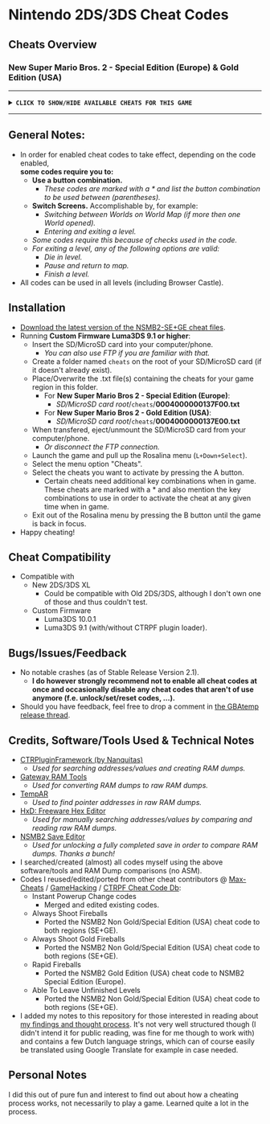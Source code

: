 # Nintendo 2DS/3DS Cheat Codes

## Cheats Overview

### New Super Mario Bros. 2 - Special Edition (Europe) & Gold Edition (USA)
**************************************************
**<details><summary>` CLICK TO SHOW/HIDE AVAILABLE CHEATS FOR THIS GAME `</summary>**
<p>

> Character Modifier
> ----------------------------------
  - `Play as Mario`
  - `Play as Luigi`
    - *Even when game not beaten.*
  - `No Hat`
    - *Doesn't require max (1110) lives.*
  - `Half Sized Mario/Luigi`
    - *When in level.*
    - *Does not affect hitbox.*
    - *Turn off when Mega Mario/Luigi PowerUp wears off in order to unfreeze game.*
  - `Double Sized Mario/Luigi`
    - *When in level.*
    - *Does not affect hitbox.*
    - *Turn off when Mega Mario/Luigi PowerUp wears off in order to unfreeze game.*
  - `Invisible Mario/Luigi`
    - *When in level.*
    - *Does not affect hitbox.*
    - *Turn off when Mega Mario/Luigi PowerUp wears off in order to unfreeze game.*
> Character Powerups
> ----------------------------------
  - `(L+Down) Small Mario/Luigi`
  - `(L+Left) Big Mario/Luigi`
  - `(L+Right) Fire Mario/Luigi`
  - `(L+Up) Tanooki Mario/Luigi`
  - `(R+Down) Mini Mario/Luigi`
  - `(R+Left) Mega Mario/Luigi`
    - *Only works in intended (sub)levels:*
      - *1-2 (Underground only)*
      - *5-6*
      - *M-3*
    - *Not (yet) optimized to work in Coin Rush levels that have a Mega Mushroom powerup.*
  - `(R+Right) Gold Mario/Luigi`
  - `(R+Up) White Tanooki Mario/Luigi`
> Character Abilities
> ----------------------------------
- `Always White Tanooki Suit (Invincible)`
- `Always Full Tanooki Pwing Gauge`
- `Always Star Power (Invincible+Speed)`
- `Always Gold Block Head (Unlimited Coins)`
  - *Start each level as Gold Block Head.*
  - *Has unlimited coins.*
  - *Getting hit loses it temporarily.*
- `Always Shoot Fireballs`
  - *Persistent code, even when turning off cheat.*
- `Always Shoot Gold Fireballs`
  - *Persistent code, even when turning off cheat.*
- `Rapid Fireballs`
  - *Persistent code, even when turning off cheat.*
  - *Works for Fire and Gold Mario/Luigi and in combination with above Fireball codes.*
- `Moon Jump`
  - *Makes Mario/Luigi jump higher.*
  - *Make sure to enable the code optimized for the Cheat Engine in use:*
    - *CTRPluginFramework or*
    - *Luma.*
  - *If desired, delete the code for the non used Cheat Engine.*
- `(B) Mid-air Jump`
  - *Allows Mario/Luigi to infinitely jump multiple times in mid-air.*
  - *Hold button to jump as high as desired.*
> Unlocks/Sets/Resets
> ----------------------------------
  - `(L+R+Left+A) Unlock All (5 Star Save)`
    - *For currently opened save file:*
      - *Max lives (1110), Three Crowns & No Hat Mario/Luigi.*
      - *All levels opened & cleared (including Rainbow Levels & Toad Houses).*
      - *All Star Coins in Worlds 1-6 and Mushroom/Flower Worlds collected.*
      - *All Moon Coins in Star World collected.*
      - *All paths opened (the ones that cost Star/Moon coins + all hidden exits).*
    - *Additionally:*
      - *Unlocks all Coin Rush levels.*
      - *Sets Star/Moon counter to zero since all star pathways are opened.*
      - *Disables Gold Leaf Blocks in all levels to make sure saving game results in a Shiny Star save.*
      - *Enables a Flying Gold Coin Block.*
      - *Puts a Star in Item Box.*
    - *Results in a 5 Shiny Star save game when saved.*
  - `Max Lives (Three Crowns)`
  - `5 Lives`
  - `Enable Gold Leaf Block (All Levels)`
  - `Disable Gold Leaf Block (All Levels)`
  - `Flying Gold Coin Block (At Level Start)`
  - `All Star Coins (All Levels)`
  - `Reset Star Coins (All Levels)`
  - `All Moon Coins (All Star Levels)`
  - `Reset Moon Coins (All Star Levels)`
  - `9999 Coin Score (All Levels)`
  - `0000 Coin Score (All Levels)`
  - `219 Star/Moon Coins (Counter)`
  - `000 Star/Moon Coins (Counter)`
  - `9999999 Total Coins (Counter)`
  - `1000000 Total Coins (Counter)`
  - `0000000 Total Coins (Counter)`
> Level Specific
> ----------------------------------
  - `3 Star/Moon Coins Collected (Per Level)`
    - *Per level code. Registers after finishing level.*
  - `Able To Leave Unfinished Levels`
    - *Press Down at pause screen to highlight and enable level exit.*
  - `Infinite Time`
> Quick Presets
> ----------------------------------
  - `Easy Peasy Level Easy`
    - *Star Power*
    - *Mid-air Jump*
    - *Infinite Time*
  - `Coin Rusher`
    - *Star Power*
    - *Gold Block Head*
    - *Rapid Gold Fireballs*
    - *Infinite Time*

</p>
</details>

**************************************************

## General Notes:
  - In order for enabled cheat codes to take effect, depending on the code enabled, <br />**some codes require you to:**
    - **Use a button combination.**
      - *These codes are marked with a * and list the button combination to be used between (parentheses).*
    - **Switch Screens.** Accomplishable by, for example:
      - *Switching between Worlds on World Map (if more then one World opened).*
      - *Entering and exiting a level.*
	- *Some codes require this because of checks used in the code.*
	- *For exiting a level, any of the following options are valid:*
	  - *Die in level.*
	  - *Pause and return to map.*
	  - *Finish a level.*
  - All codes can be used in all levels (including Browser Castle).

## Installation
- [Download the latest version of the NSMB2-SE+GE cheat files](https://github.com/KimDebroye/N3DS-Cheat-Codes/releases/).
- Running **Custom Firmware Luma3DS 9.1 or higher**:
  - Insert the SD/MicroSD card into your computer/phone.
    - *You can also use FTP if you are familiar with that.*
  - Create a folder named `cheats` on the root of your SD/MicroSD card (if it doesn't already exist).
  - Place/Overwrite the .txt file(s) containing the cheats for your game region in this folder.
    - For **New Super Mario Bros 2 - Special Edition (Europe)**:
      - *SD/MicroSD card root*/`cheats`/**0004000000137F00.txt**
    - For **New Super Mario Bros 2 - Gold Edition (USA)**:
      - *SD/MicroSD card root*/`cheats`/**0004000000137E00.txt**
  - When transfered, eject/unmount the SD/MicroSD card from your computer/phone.
    - *Or disconnect the FTP connection.*
  - Launch the game and pull up the Rosalina menu (`L+Down+Select`).
  - Select the menu option "Cheats".
  - Select the cheats you want to activate by pressing the A button.
    - Certain cheats need additional key combinations when in game. These cheats are marked with a * and also mention the key combinations to use in order to activate the cheat at any given time when in game.
  - Exit out of the Rosalina menu by pressing the B button until the game is back in focus.
- Happy cheating!

## Cheat Compatibility
- Compatible with
  - New 2DS/3DS XL
    - Could be compatible with Old 2DS/3DS, although I don't own one of those and thus couldn't test.
  - Custom Firmware
    - Luma3DS 10.0.1
    - Luma3DS 9.1 (with/without CTRPF plugin loader).

## Bugs/Issues/Feedback
- No notable crashes (as of Stable Release Version 2.1).
  - **I do however strongly recommend not to enable all cheat codes at once and occasionally disable any cheat codes that aren't of use anymore (f.e. unlock/set/reset codes, ...).**
- Should you have feedback, feel free to drop a comment in [the GBAtemp release thread](https://gbatemp.net/threads/release-new-super-mario-bros-2-gold-special-edition-cheat-codes.550034/).

## Credits, Software/Tools Used & Technical Notes
- [CTRPluginFramework (by Nanquitas)](https://github.com/Nanquitas/CTRPluginFramework-BlankTemplate)
  - *Used for searching addresses/values and creating RAM dumps.*
- [Gateway RAM Tools](https://www.maxconsole.com/threads/tool-gateway-ram-tools.40776/)
  - *Used for converting RAM dumps to raw RAM dumps.*
- [TempAR](https://raing3.gshi.org/files/psp/tools/pointer_searcher.zip)
  - *Used to find pointer addresses in raw RAM dumps.*
- [HxD: Freeware Hex Editor](https://mh-nexus.de/en/hxd/)
  - *Used for manually searching addresses/values by comparing and reading raw RAM dumps.*
- [NSMB2 Save Editor](https://gbatemp.net/threads/release-new-super-mario-bros-2-save-editor.396734/)
  - *Used for unlocking a fully completed save in order to compare RAM dumps. Thanks a bunch!*
- I searched/created (almost) all codes myself using the above software/tools and RAM Dump comparisons (no ASM).
- Codes I reused/edited/ported from other cheat contributors
@ [Max-Cheats](https://www.max-cheats.com/view.php?ItemID=206) / [GameHacking](https://gamehacking.org/game/115234) / [CTRPF Cheat Code Db](https://github.com/JourneyOver/CTRPF-AR-CHEAT-CODES/blob/master/Cheats/New%20Super%20Mario%20Bros.%202%20(Gold%20Edition)%20(USA)/0004000000137E00.txt):
  - Instant Powerup Change codes
  	- Merged and edited existing codes.
  - Always Shoot Fireballs
  	- Ported the NSMB2 Non Gold/Special Edition (USA) cheat code to both regions (SE+GE).
  - Always Shoot Gold Fireballs
  	- Ported the NSMB2 Non Gold/Special Edition (USA) cheat code to both regions (SE+GE).
  - Rapid Fireballs
  	- Ported the NSMB2 Gold Edition (USA) cheat code to NSMB2 Special Edition (Europe).
  - Able To Leave Unfinished Levels
  	- Ported the NSMB2 Non Gold/Special Edition (USA) cheat code to both regions (SE+GE).
- I added my notes to this repository for those interested in reading about [my findings and thought process](https://github.com/KimDebroye/N3DS-Cheat-Codes/blob/master/_Findings%20%26%20Thoughts/(NSMB2%20-%20SE%2BGE)%20Findings%20%26%20Thoughts.txt). It's not very well structured though (I didn't intend it for public reading, was fine for me though to work with) and contains a few Dutch language strings, which can of course easily be translated using Google Translate for example in case needed.

## Personal Notes
I did this out of pure fun and interest to find out about how a cheating process works, not necessarily to play a game.
Learned quite a lot in the process.
